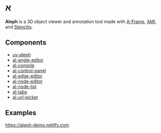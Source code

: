 <p align="center">
<h1 style="fontsize: 5rem">
א
</h1>
</p>

**Aleph** is a 3D object viewer and annotation tool made with [A-Frame](https://aframe.io), [AMI](https://github.com/FNNDSC/ami), and [Stenciljs](http://stenciljs.com).

## Components

  - [uv-aleph](/src/components/aleph/readme.md)
  - [al-angle-editor](/src/components/al-angle-editor/readme.md)
  - [al-console](/src/components/al-console/readme.md)
  - [al-control-panel](/src/components/al-control-panel/readme.md)
  - [al-edge-editor](/src/components/al-edge-editor/readme.md)
  - [al-node-editor](/src/components/al-node-editor/readme.md)
  - [al-node-list](/src/components/al-node-list/readme.md)
  - [al-tabs](/src/components/al-tabs/readme.md)
  - [al-url-picker](/src/components/al-url-picker/readme.md)

## Examples

https://aleph-demo.netlify.com